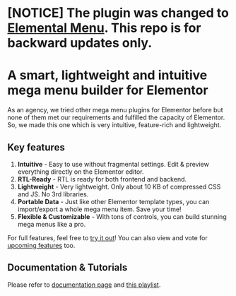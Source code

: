 # [NOTICE] The plugin was changed to [Elemental Menu](https://github.com/wpcleveldotcom/elemental-menu). This repo is for backward updates only.

# A smart, lightweight and intuitive mega menu builder for Elementor
As an agency, we tried other mega menu plugins for Elementor before but none of them met our requirements and fulfilled the capacity of Elementor. So, we made this one which is very intuitive, feature-rich and lightweight.

## Key features

1. **Intuitive** - Easy to use without fragmental settings. Edit & preview everything directly on the Elementor editor.
2. **RTL-Ready** - RTL is ready for both frontend and backend.
3. **Lightweight** - Very lightweight. Only about 10 KB of compressed CSS and JS. No 3rd libraries.
4. **Portable Data** - Just like other Elementor template types, you can import/export a whole mega menu item. Save your time!
5. **Flexible & Customizable** - With tons of controls, you can build stunning mega menus like a pro.

For full features, feel free to [try it out](https://preview.wpclevel.com/elementor-mega-menu/)! You can also view and vote for [upcoming features](https://github.com/wpcleveldotcom/mega-menu-pro-for-elementor/labels/feature) too.

## Documentation & Tutorials

Please refer to [documentation page](https://wpclevel.com/docs/elementor-mega-menu/) and [this playlist](https://www.youtube.com/playlist?list=PLUS5ggeJ-gCbMWewo9Dfg1sLD0wn8Km8-).
